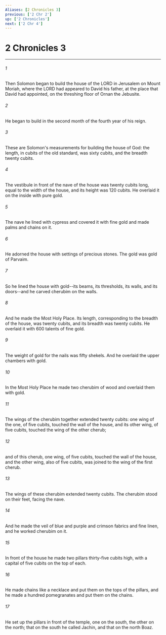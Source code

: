 ```yaml
---
Aliases: [2 Chronicles 3]
previous: ['2 Chr 2']
up: ['2 Chronicles']
next: ['2 Chr 4']
---
```

# 2 Chronicles 3

***

 

###### 1 
Then Solomon began to build the house of the LORD in Jerusalem on Mount Moriah, where the LORD had appeared to David his father, at the place that David had appointed, on the threshing floor of Ornan the Jebusite. 
 

###### 2 
He began to build in the second month of the fourth year of his reign. 
 

###### 3 
These are Solomon's measurements for building the house of God: the length, in cubits of the old standard, was sixty cubits, and the breadth twenty cubits. 
 

###### 4 
The vestibule in front of the nave of the house was twenty cubits long, equal to the width of the house, and its height was 120 cubits. He overlaid it on the inside with pure gold. 
 

###### 5 
The nave he lined with cypress and covered it with fine gold and made palms and chains on it. 
 

###### 6 
He adorned the house with settings of precious stones. The gold was gold of Parvaim. 
 

###### 7 
So he lined the house with gold--its beams, its thresholds, its walls, and its doors--and he carved cherubim on the walls.
 
 

###### 8 
And he made the Most Holy Place. Its length, corresponding to the breadth of the house, was twenty cubits, and its breadth was twenty cubits. He overlaid it with 600 talents of fine gold. 
 

###### 9 
The weight of gold for the nails was fifty shekels. And he overlaid the upper chambers with gold.
 
 

###### 10 
In the Most Holy Place he made two cherubim of wood and overlaid them with gold. 
 

###### 11 
The wings of the cherubim together extended twenty cubits: one wing of the one, of five cubits, touched the wall of the house, and its other wing, of five cubits, touched the wing of the other cherub; 
 

###### 12 
and of this cherub, one wing, of five cubits, touched the wall of the house, and the other wing, also of five cubits, was joined to the wing of the first cherub. 
 

###### 13 
The wings of these cherubim extended twenty cubits. The cherubim stood on their feet, facing the nave. 
 

###### 14 
And he made the veil of blue and purple and crimson fabrics and fine linen, and he worked cherubim on it.
 
 

###### 15 
In front of the house he made two pillars thirty-five cubits high, with a capital of five cubits on the top of each. 
 

###### 16 
He made chains like a necklace and put them on the tops of the pillars, and he made a hundred pomegranates and put them on the chains. 
 

###### 17 
He set up the pillars in front of the temple, one on the south, the other on the north; that on the south he called Jachin, and that on the north Boaz.
 

